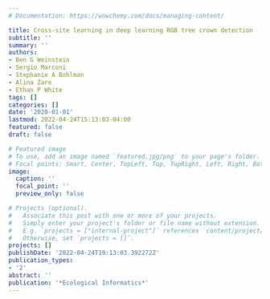 ```yaml
---
# Documentation: https://wowchemy.com/docs/managing-content/

title: Cross-site learning in deep learning RGB tree crown detection
subtitle: ''
summary: ''
authors:
- Ben G Weinstein
- Sergio Marconi
- Stephanie A Bohlman
- Alina Zare
- Ethan P White
tags: []
categories: []
date: '2020-01-01'
lastmod: 2022-04-24T15:13:03-04:00
featured: false
draft: false

# Featured image
# To use, add an image named `featured.jpg/png` to your page's folder.
# Focal points: Smart, Center, TopLeft, Top, TopRight, Left, Right, BottomLeft, Bottom, BottomRight.
image:
  caption: ''
  focal_point: ''
  preview_only: false

# Projects (optional).
#   Associate this post with one or more of your projects.
#   Simply enter your project's folder or file name without extension.
#   E.g. `projects = ["internal-project"]` references `content/project/deep-learning/index.md`.
#   Otherwise, set `projects = []`.
projects: []
publishDate: '2022-04-24T19:13:03.392272Z'
publication_types:
- '2'
abstract: ''
publication: '*Ecological Informatics*'
---
```

